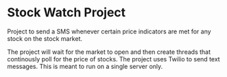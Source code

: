 # Stock Watch Project

Project to send a SMS whenever certain price indicators are met for any stock on the stock market. 

The project will wait for the market to open and then create threads that continously poll for the price of stocks. The project uses Twilio to send text messages. This is meant to run on a single server only.
